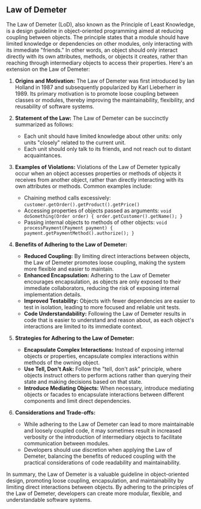 ## Law of Demeter

The Law of Demeter (LoD), also known as the Principle of Least Knowledge, is a design guideline in object-oriented programming aimed at reducing coupling between objects. The principle states that a module should have limited knowledge or dependencies on other modules, only interacting with its immediate "friends." In other words, an object should only interact directly with its own attributes, methods, or objects it creates, rather than reaching through intermediary objects to access their properties. Here's an extension on the Law of Demeter:

1. **Origins and Motivation:**
   The Law of Demeter was first introduced by Ian Holland in 1987 and subsequently popularized by Karl Lieberherr in 1989. Its primary motivation is to promote loose coupling between classes or modules, thereby improving the maintainability, flexibility, and reusability of software systems.

2. **Statement of the Law:**
   The Law of Demeter can be succinctly summarized as follows:
   - Each unit should have limited knowledge about other units: only units "closely" related to the current unit.
   - Each unit should only talk to its friends, and not reach out to distant acquaintances.

3. **Examples of Violations:**
   Violations of the Law of Demeter typically occur when an object accesses properties or methods of objects it receives from another object, rather than directly interacting with its own attributes or methods. Common examples include:
   - Chaining method calls excessively: `customer.getOrder().getProduct().getPrice()`
   - Accessing properties of objects passed as arguments: `void doSomething(Order order) { order.getCustomer().getName(); }`
   - Passing internal objects to methods of other objects: `void processPayment(Payment payment) { payment.getPaymentMethod().authorize(); }`

4. **Benefits of Adhering to the Law of Demeter:**
   - **Reduced Coupling:** By limiting direct interactions between objects, the Law of Demeter promotes loose coupling, making the system more flexible and easier to maintain.
   - **Enhanced Encapsulation:** Adhering to the Law of Demeter encourages encapsulation, as objects are only exposed to their immediate collaborators, reducing the risk of exposing internal implementation details.
   - **Improved Testability:** Objects with fewer dependencies are easier to test in isolation, leading to more focused and reliable unit tests.
   - **Code Understandability:** Following the Law of Demeter results in code that is easier to understand and reason about, as each object's interactions are limited to its immediate context.

5. **Strategies for Adhering to the Law of Demeter:**
   - **Encapsulate Complex Interactions:** Instead of exposing internal objects or properties, encapsulate complex interactions within methods of the owning object.
   - **Use Tell, Don't Ask:** Follow the "tell, don't ask" principle, where objects instruct others to perform actions rather than querying their state and making decisions based on that state.
   - **Introduce Mediating Objects:** When necessary, introduce mediating objects or facades to encapsulate interactions between different components and limit direct dependencies.

6. **Considerations and Trade-offs:**
   - While adhering to the Law of Demeter can lead to more maintainable and loosely coupled code, it may sometimes result in increased verbosity or the introduction of intermediary objects to facilitate communication between modules.
   - Developers should use discretion when applying the Law of Demeter, balancing the benefits of reduced coupling with the practical considerations of code readability and maintainability.

In summary, the Law of Demeter is a valuable guideline in object-oriented design, promoting loose coupling, encapsulation, and maintainability by limiting direct interactions between objects. By adhering to the principles of the Law of Demeter, developers can create more modular, flexible, and understandable software systems.